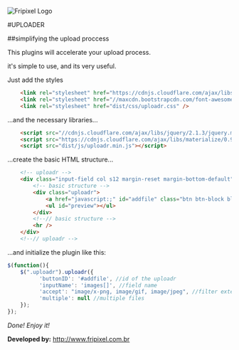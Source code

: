 ![Fripixel Logo](http://www.fripixel.com.br/img/logotipo-footer.png "Fripixel Logo")

#UPLOADER

##simplifying the upload proccess

This plugins will accelerate your upload process.

it's simple to use, and its very useful.

Just add the styles 

```html
	<link rel="stylesheet" href="https://cdnjs.cloudflare.com/ajax/libs/materialize/0.97.1/css/materialize.min.css" />	
	<link rel="stylesheet" href="//maxcdn.bootstrapcdn.com/font-awesome/4.3.0/css/font-awesome.min.css">	
	<link rel="stylesheet" href="dist/css/uploadr.css" /> 	
```

...and the necessary libraries...

```html
	<script src="//cdnjs.cloudflare.com/ajax/libs/jquery/2.1.3/jquery.min.js"></script>		
	<script src="https://cdnjs.cloudflare.com/ajax/libs/materialize/0.97.1/js/materialize.min.js"></script>
	<script src="dist/js/uploadr.min.js"></script>			
```

...create the basic HTML structure...

```html
	<!-- uploadr -->
	<div class="input-field col s12 margin-reset margin-bottom-default">
		<!-- basic structure -->
		<div class="uploadr">
			<a href="javascript:;" id="addfile" class="btn btn-block blue lighten-1"><i class="fa fa-picture-o"></i> images</a>	
			<ul id="preview"></ul>
		</div>
		<!--// basic structure -->
		<hr />
	</div>
	<!--// uploadr -->
```

...and initialize the plugin like this:

```javascript
$(function(){
	$(".uploadr").uploadr({
          'buttonID': '#addfile', //id of the uploadr
          'inputName': 'images[]', //field name 
          'accept': "image/x-png, image/gif, image/jpeg", //filter extensions
          'multiple': null //multiple files
	});
});
```

*Done! Enjoy it!*

**Developed by:** http://www.fripixel.com.br